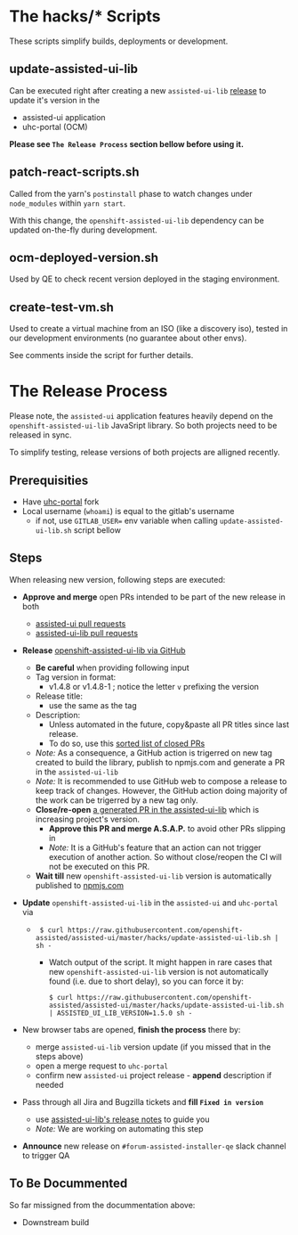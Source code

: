 # The hacks/* Scripts

These scripts simplify builds, deployments or development.

## update-assisted-ui-lib
Can be executed right after creating a new `assisted-ui-lib` [release](https://github.com/openshift-assisted/assisted-ui-lib/releases) to update it's version in the
- assisted-ui application
- uhc-portal (OCM)

**Please see `The Release Process` section bellow before using it.**

## patch-react-scripts.sh
Called from the yarn's `postinstall` phase to watch changes under `node_modules` within `yarn start`.

With this change, the `openshift-assisted-ui-lib` dependency can be updated on-the-fly during development.

## ocm-deployed-version.sh
Used by QE to check recent version deployed in the staging environment.

## create-test-vm.sh
Used to create a virtual machine from an ISO (like a discovery iso), tested in our development environments (no guarantee about other envs).

See comments inside the script for further details.

# The Release Process
Please note, the `assisted-ui` application features heavily depend on the `openshift-assisted-ui-lib` JavaSript library. So both projects need to be released in sync.

To simplify testing, release versions of both projects are alligned recently.

## Prerequisities
- Have [uhc-portal](https://gitlab.cee.redhat.com/service/uhc-portal) fork
- Local username (`whoami`) is equal to the gitlab's username
  - if not, use `GITLAB_USER=` env variable when calling `update-assisted-ui-lib.sh` script bellow
## Steps

When releasing new version, following steps are executed:
- **Approve and merge** open PRs intended to be part of the new release in both
  - [assisted-ui pull requests](https://github.com/openshift-assisted/assisted-ui/pulls)
  - [assisted-ui-lib pull requests](https://github.com/openshift-assisted/assisted-ui-lib/pulls)

- **Release** [openshift-assisted-ui-lib via GitHub](https://github.com/openshift-assisted/assisted-ui-lib/releases/new)
  - **Be careful** when providing following input
  - Tag version in format:
    - v1.4.8 or v1.4.8-1 ; notice the letter `v` prefixing the version
  - Release title:
    - use the same as the tag
  - Description:
    - Unless automated in the future, copy&paste all PR titles since last release.
    - To do so, use this [sorted list of closed PRs](https://github.com/openshift-assisted/assisted-ui-lib/pulls?q=is%3Apr+is%3Aclosed+sort%3Aupdated-desc)
  - *Note:* As a consequence, a GitHub action is trigerred on new tag created to build the library, publish to npmjs.com and generate a PR in the `assisted-ui-lib`
  - *Note:* It is recommended to use GitHub web to compose a release to keep track of changes. However, the GitHub action doing majority of the work can be trigerred by a new tag only.
  - **Close/re-open** [a generated PR in the assisted-ui-lib](https://github.com/openshift-assisted/assisted-ui-lib/pulls) which is increasing project's version.
    - **Approve this PR and merge A.S.A.P.** to avoid other PRs slipping in
    - *Note:* It is a GitHub's feature that an action can not trigger execution of another action. So without close/reopen the CI will not be executed on this PR.
  - **Wait till** new `openshift-assisted-ui-lib` version is automatically published to [npmjs.com](https://www.npmjs.com/package/openshift-assisted-ui-lib)

- **Update** `openshift-assisted-ui-lib` in the `assisted-ui` and `uhc-portal` via
  - ```
     $ curl https://raw.githubusercontent.com/openshift-assisted/assisted-ui/master/hacks/update-assisted-ui-lib.sh | sh -
    ```
    - Watch output of the script. It might happen in rare cases that new `openshift-assisted-ui-lib` version is not automatically found (i.e. due to short delay), so you can force it by:
      ```
      $ curl https://raw.githubusercontent.com/openshift-assisted/assisted-ui/master/hacks/update-assisted-ui-lib.sh | ASSISTED_UI_LIB_VERSION=1.5.0 sh -
      ```
- New browser tabs are opened, **finish the process** there by:
  - merge `assisted-ui-lib` version update (if you missed that in the steps above)
  - open a merge request to `uhc-portal`
  - confirm new `assisted-ui` project release - **append** description if needed
- Pass through all Jira and Bugzilla tickets and **fill `Fixed in version`**
  - use [assisted-ui-lib's release notes](https://github.com/openshift-assisted/assisted-ui-lib/releases) to guide you
  - *Note:* We are working on automating this step

- **Announce** new release on `#forum-assisted-installer-qe` slack channel to trigger QA

## To Be Docummented
So far missigned from the docummentation above:
- Downstream build
